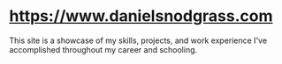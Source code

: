 # https://www.danielsnodgrass.com

This site is a showcase of my skills, projects, and work experience I've accomplished throughout my career and schooling.
